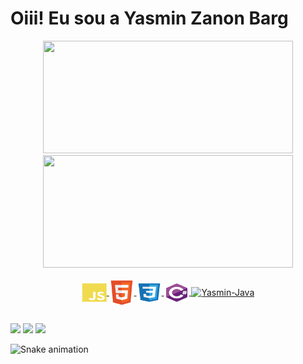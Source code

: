 # Oiii! Eu sou a Yasmin Zanon Barg

<div align="center">
  <a href="https://github.com/YasminZanonBarg">
  <img height="180em" width="400" src="https://github-readme-stats.vercel.app/api?username=YasminZanonBarg&show_icons=true&theme=dark&include_all_commits=true&count_private=true"/>
  <img height="180em" width="400" src="https://github-readme-stats.vercel.app/api/top-langs/?username=YasminZanonBarg&layout=compact&langs_count=7&theme=dark"/>
</div>

<div style="display: inline_block" align="center"><br>
  <img align="center" alt="Yasmin-Js" height="30" width="40" src="https://raw.githubusercontent.com/devicons/devicon/master/icons/javascript/javascript-plain.svg">
  <img align="center" alt="Yasmin-HTML" healight="30" width="40" src="https://raw.githubusercontent.com/devicons/devicon/master/icons/html5/html5-original.svg">
  <img align="center" alt="Yasmin-CSS" height="30" width="40" src="https://raw.githubusercontent.com/devicons/devicon/master/icons/css3/css3-original.svg">
  <img align="center" alt="Yasmin-Csharp" height="30" width="40" src="https://raw.githubusercontent.com/devicons/devicon/master/icons/csharp/csharp-original.svg">
  <img align="center" alt="Yasmin-Java" height="30" width="40" src="https://cdn.jsdelivr.net/gh/devicons/devicon/icons/java/java-original.svg" />
</div>

##
 
<div> 
  <a href="https://www.instagram.com/yasminzanonbarg/" target="_blank"><img src="https://img.shields.io/badge/-Instagram-%23E4405F?style=for-the-badge&logo=instagram&logoColor=white" target="_blank"></a>
  <a href="https://br.linkedin.com/in/yasmin-zanon-barg-799412199" target="_blank"><img src="https://img.shields.io/badge/-LinkedIn-%230077B5?style=for-the-badge&logo=linkedin&logoColor=white" target="_blank"></a> 
  <a href="mailto:yasmin.barg@hotmail.com" target="_blank"><img src="https://img.shields.io/badge/Microsoft_Outlook-0078D4?style=for-the-badge&logo=microsoft-outlook&logoColor=white" target="_blank"></a> 
  
  ![Snake animation](https://github.com/YasminZanonBarg)
  
</div>
